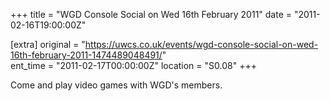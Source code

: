 +++
title = "WGD Console Social on Wed 16th February 2011"
date = "2011-02-16T19:00:00Z"

[extra]
original = "https://uwcs.co.uk/events/wgd-console-social-on-wed-16th-february-2011-1474489048491/"    
ent_time = "2011-02-17T00:00:00Z"
location = "S0.08"
+++

Come and play video games with WGD's members.

